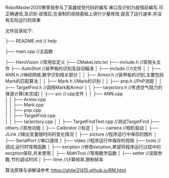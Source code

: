 RoboMaster2020赛季我参与了英雄视觉代码的编写
串口及识别为疫情前编写,可正确通信,及识别
疫情后,在录制的视频基础上进行少量修改,提高了运行速率,并没有实际运行的效果

文件目录如下:

├── README.md                   // help

├── main.cpp                    //主函数

├── HeroVision                  //常用宏定义
├── CMakeLists.txt
├── include.h					          //常用头文件
├── AutoShot                    //装甲板的识别及自动瞄准
│   ├── include                 //.h文件
│   │   ├── ANN.h				        //神经网络,数字识别相关部分
│   │   ├── Armor.h				      //装甲板的识别,主要包括Mark的匹配算法
│   │   ├── Mark.h				      //Mark的识别
│   │   ├── pnp.h				        //PnP测距
│   │   ├── TargetFind.h		    //调用Mark和Armor
│   │   ├── tarjectory.h		    //考虑空气阻力的弹道计算(未完成)
│   ├── src						          //.cpp文件
│   │   ├── ANN.cpp				
│   │   ├── Armor.cpp				
│   │   ├── Mark.cpp			
│   │   ├── pnp.cpp			
│   │   ├── TargetFind.cpp		
│   │   ├── tarjectory.cpp
│   │   ├── TargetFindTest.cpp	//测试TargetFind
├── others                    	//其他功能
│   ├── Calibrator              //标定
│   ├── camera					        //相机驱动
│   ├── JLink					          //输出变量随时间的变化情况
│   ├── picture					        //程序运行中保存的图片
│   ├── SerialPort				      //串口通信
│   ├── video					          //程序运行中保存的视频
├── tools						            //调试,运行时常用函数
│   ├── excption				        //修改excption,希望将程序运行过程中的excption保存,并未使用
│   ├── MathTool				        //常用数学函数
│   ├── setter					        //读取参数,节约调试时间
│   ├── time					          //计算帧率,限制帧率

算法原理与讲解请参考 https://shilei31415.github.io/RM.html
